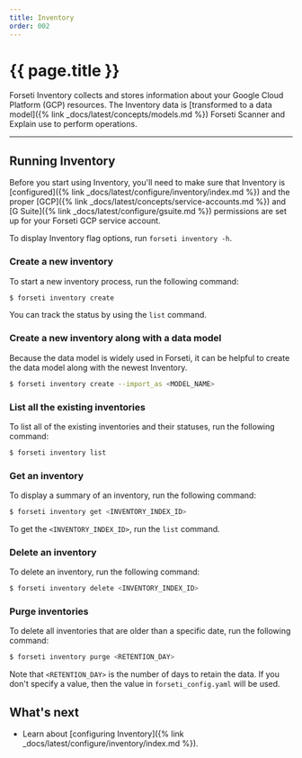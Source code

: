 ```yaml
---
title: Inventory
order: 002
---
```


# {{ page.title }}

Forseti Inventory collects and stores information about your Google Cloud Platform (GCP)
resources. The Inventory data is [transformed to a data model]({% link _docs/latest/concepts/models.md %}) Forseti Scanner and Explain use to perform operations.

---

## Running Inventory

Before you start using Inventory, you'll need to make sure that Inventory is
[configured]({% link _docs/latest/configure/inventory/index.md %}) and the
proper [GCP]({% link _docs/latest/concepts/service-accounts.md %}) and
[G Suite]({% link _docs/latest/configure/gsuite.md %}) permissions are set up
for your Forseti GCP service account.

To display Inventory flag options, run `forseti inventory -h`.

### Create a new inventory

To start a new inventory process, run the following command:

```bash
$ forseti inventory create
```

You can track the status by using the `list` command.

### Create a new inventory along with a data model

Because the data model is widely used in Forseti, it can be helpful to create
the data model along with the newest Inventory.

```bash
$ forseti inventory create --import_as <MODEL_NAME>
```

### List all the existing inventories

To list all of the existing inventories and their statuses, run the following command:

```bash
$ forseti inventory list
```

### Get an inventory

To display a summary of an inventory, run the following command:

```bash
$ forseti inventory get <INVENTORY_INDEX_ID>
```

To get the `<INVENTORY_INDEX_ID>`, run the `list` command.

### Delete an inventory

To delete an inventory, run the following command:

```bash
$ forseti inventory delete <INVENTORY_INDEX_ID>
```

### Purge inventories

To delete all inventories that are older than a specific date, run the following command:

```bash
$ forseti inventory purge <RETENTION_DAY>
```

Note that `<RETENTION_DAY>` is the number of days to retain the data. If you don't specify
a value, then the value in `forseti_config.yaml` will be used.


## What's next
- Learn about [configuring Inventory]({% link _docs/latest/configure/inventory/index.md %}).
